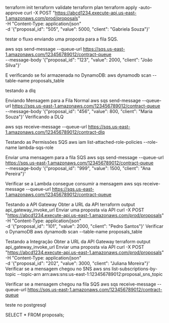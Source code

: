 terraform init
terraform validate
terraform plan
terraform apply -auto-approve
curl -X POST "https://abcd1234.execute-api.us-east-1.amazonaws.com/prod/proposals" \
-H "Content-Type: application/json" \
-d '{"proposal_id": "505", "value": 5000, "client": "Gabriela Souza"}'



testar o fluxo enviando uma proposta para a fila SQS.

aws sqs send-message --queue-url https://sqs.us-east-1.amazonaws.com/123456789012/contract-queue \
 --message-body '{"proposal_id": "123", "value": 2000, "client": "João Silva"}'

E verificando se foi armazenada no DynamoDB:
aws dynamodb scan --table-name proposals_table

testando a dlq 

Enviando Mensagem para a Fila Normal
aws sqs send-message --queue-url https://sqs.us-east-1.amazonaws.com/123456789012/contract-queue \
 --message-body '{"proposal_id": "456", "value": 800, "client": "Maria Souza"}'
Verificando a DLQ

aws sqs receive-message --queue-url https://sqs.us-east-1.amazonaws.com/123456789012/contract-dlq

Testando as Permissões SQS
aws iam list-attached-role-policies --role-name lambda-sqs-role

Enviar uma mensagem para a fila SQS
aws sqs send-message --queue-url https://sqs.us-east-1.amazonaws.com/123456789012/contract-queue \
--message-body '{"proposal_id": "999", "value": 1500, "client": "Ana Pereira"}'

Verificar se a Lambda consegue consumir a mensagem
aws sqs receive-message --queue-url https://sqs.us-east-1.amazonaws.com/123456789012/contract-queue

Testando a API Gateway
Obter a URL da API
terraform output api_gateway_invoke_url
Enviar uma proposta via API
curl -X POST "https://abcd1234.execute-api.us-east-1.amazonaws.com/prod/proposals" \
-H "Content-Type: application/json" \
-d '{"proposal_id": "101", "value": 2000, "client": "Pedro Santos"}'
Verificar o DynamoDB
aws dynamodb scan --table-name proposals_table

Testando a Integração
Obter a URL da API Gateway
terraform output api_gateway_invoke_url
Enviar uma proposta via API
curl -X POST "https://abcd1234.execute-api.us-east-1.amazonaws.com/prod/proposals" \
-H "Content-Type: application/json" \
-d '{"proposal_id": "202", "value": 3000, "client": "Juliana Moreira"}'
Verificar se a mensagem chegou no SNS
aws sns list-subscriptions-by-topic --topic-arn arn:aws:sns:us-east-1:123456789012:proposal_sns_topic

Verificar se a mensagem chegou na fila SQS
aws sqs receive-message --queue-url https://sqs.us-east-1.amazonaws.com/123456789012/contract-queue

teste no postgresql

SELECT * FROM proposals;
